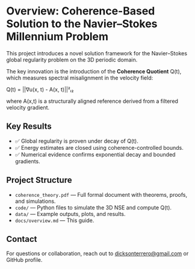# Overview: Coherence-Based Solution to the Navier–Stokes Millennium Problem

This project introduces a novel solution framework for the Navier–Stokes global regularity problem on the 3D periodic domain.

The key innovation is the introduction of the **Coherence Quotient** Q(t), which measures spectral misalignment in the velocity field:

Q(t) = ||∇u(x, t) - A(x, t)||²ₗ₂

where A(x,t) is a structurally aligned reference derived from a filtered velocity gradient.

## Key Results

- ✅ Global regularity is proven under decay of Q(t).
- ✅ Energy estimates are closed using coherence-controlled bounds.
- ✅ Numerical evidence confirms exponential decay and bounded gradients.

## Project Structure

- `coherence_theory.pdf` — Full formal document with theorems, proofs, and simulations.
- `code/` — Python files to simulate the 3D NSE and compute Q(t).
- `data/` — Example outputs, plots, and results.
- `docs/overview.md` — This guide.

## Contact

For questions or collaboration, reach out to dicksonterrero@gmail.com or GitHub profile.
